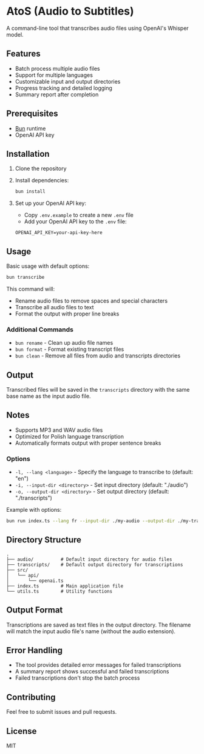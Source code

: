 # AtoS (Audio to Subtitles)

A command-line tool that transcribes audio files using OpenAI's Whisper model.

## Features

- Batch process multiple audio files
- Support for multiple languages
- Customizable input and output directories
- Progress tracking and detailed logging
- Summary report after completion

## Prerequisites

- [Bun](https://bun.sh/) runtime
- OpenAI API key

## Installation

1. Clone the repository
2. Install dependencies:

   ```bash
   bun install
   ```

3. Set up your OpenAI API key:
   - Copy `.env.example` to create a new `.env` file
   - Add your OpenAI API key to the `.env` file:
   ```
   OPENAI_API_KEY=your-api-key-here
   ```

## Usage

Basic usage with default options:

```bash
bun transcribe
```

This command will:

- Rename audio files to remove spaces and special characters
- Transcribe all audio files to text
- Format the output with proper line breaks

### Additional Commands

- `bun rename` - Clean up audio file names
- `bun format` - Format existing transcript files
- `bun clean` - Remove all files from audio and transcripts directories

## Output

Transcribed files will be saved in the `transcripts` directory with the same base name as the input audio file.

## Notes

- Supports MP3 and WAV audio files
- Optimized for Polish language transcription
- Automatically formats output with proper sentence breaks

### Options

- `-l, --lang <language>` - Specify the language to transcribe to (default: "en")
- `-i, --input-dir <directory>` - Set input directory (default: "./audio")
- `-o, --output-dir <directory>` - Set output directory (default: "./transcripts")

Example with options:

```bash
bun run index.ts --lang fr --input-dir ./my-audio --output-dir ./my-transcripts
```

## Directory Structure

```
.
├── audio/          # Default input directory for audio files
├── transcripts/    # Default output directory for transcriptions
├── src/
│   └── api/
│       └── openai.ts
├── index.ts        # Main application file
└── utils.ts        # Utility functions
```

## Output Format

Transcriptions are saved as text files in the output directory. The filename will match the input audio file's name (without the audio extension).

## Error Handling

- The tool provides detailed error messages for failed transcriptions
- A summary report shows successful and failed transcriptions
- Failed transcriptions don't stop the batch process

## Contributing

Feel free to submit issues and pull requests.

## License

MIT
